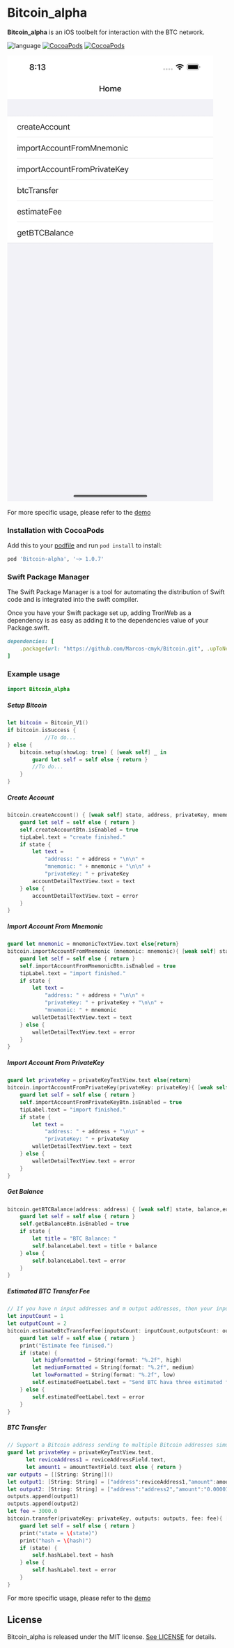 # Bitcoin_alpha
**Bitcoin_alpha** is an iOS toolbelt for interaction with the BTC network.

![language](https://img.shields.io/badge/Language-Swift-green)
[![CocoaPods](https://img.shields.io/badge/support-CocoaPods-green)](https://cocoapods.org/pods/BitcoinSwift)
[![CocoaPods](https://img.shields.io/badge/support-SwiftPackageManager-green)](https://www.swift.org/getting-started/#using-the-package-manager)

![](Resource/DemoImage01.png)

For more specific usage, please refer to the [demo](https://github.com/Marcos-cmyk/Bitcoin/tree/main/BitcoinDemo)

### Installation with CocoaPods
Add this to your [podfile](https://guides.cocoapods.org/using/getting-started.html) and run `pod install` to install:

```ruby
pod 'Bitcoin-alpha', '~> 1.0.7'
```
### Swift Package Manager
The Swift Package Manager  is a tool for automating the distribution of Swift code and is integrated into the swift compiler.

Once you have your Swift package set up, adding TronWeb as a dependency is as easy as adding it to the dependencies value of your Package.swift.
```ruby
dependencies: [
    .package(url: "https://github.com/Marcos-cmyk/Bitcoin.git", .upToNextMajor(from: "1.0.7"))
]
```

### Example usage 

```swift
import Bitcoin_alpha   
```

##### Setup Bitcoin
```swift
let bitcoin = Bitcoin_V1()
if bitcoin.isSuccess {
            //To do...
} else {
    bitcoin.setup(showLog: true) { [weak self] _ in
        guard let self = self else { return }
        //To do...
    }
}
```
##### Create Account
```swift
bitcoin.createAccount() { [weak self] state, address, privateKey, mnemonic,error in
    guard let self = self else { return }
    self.createAccountBtn.isEnabled = true
    tipLabel.text = "create finished."
    if state {
        let text =
            "address: " + address + "\n\n" +
            "mnemonic: " + mnemonic + "\n\n" +
            "privateKey: " + privateKey
        accountDetailTextView.text = text
    } else {
        accountDetailTextView.text = error
    }
}
```
##### Import Account From Mnemonic
```swift
guard let mnemonic = mnemonicTextView.text else{return}
bitcoin.importAccountFromMnemonic (mnemonic: mnemonic){ [weak self] state, address, privateKey, mnemonic, error in
    guard let self = self else { return }
    self.importAccountFromMnemonicBtn.isEnabled = true
    tipLabel.text = "import finished."
    if state {
        let text =
            "address: " + address + "\n\n" +
            "privateKey: " + privateKey + "\n\n" +
            "mnemonic: " + mnemonic
        walletDetailTextView.text = text
    } else {
        walletDetailTextView.text = error
    }
}
```

##### Import Account From PrivateKey
```swift
guard let privateKey = privateKeyTextView.text else{return}
bitcoin.importAccountFromPrivateKey(privateKey: privateKey){ [weak self] state, address, privateKey,error in
    guard let self = self else { return }
    self.importAccountFromPrivateKeyBtn.isEnabled = true
    tipLabel.text = "import finished."
    if state {
        let text =
            "address: " + address + "\n\n" +
            "privateKey: " + privateKey
        walletDetailTextView.text = text
    } else {
        walletDetailTextView.text = error
    }
}
```
##### Get Balance
```swift
bitcoin.getBTCBalance(address: address) { [weak self] state, balance,error in
    guard let self = self else { return }
    self.getBalanceBtn.isEnabled = true
    if state {
        let title = "BTC Balance: "
        self.balanceLabel.text = title + balance
    } else {
        self.balanceLabel.text = error
    }
}
```

##### Estimated BTC Transfer Fee
```swift
// If you have n input addresses and m output addresses, then your inputCount is n, and your outputCount is m.
let inputCount = 1
let outputCount = 2
bitcoin.estimateBtcTransferFee(inputsCount: inputCount,outputsCount: outputCount){ [weak self] state, high,medium,low,error in
    guard let self = self else { return }
    print("Estimate fee finised.")
    if (state) {
        let highFormatted = String(format: "%.2f", high)
        let mediumFormatted = String(format: "%.2f", medium)
        let lowFormatted = String(format: "%.2f", low)
        self.estimatedFeetLabel.text = "Send BTC hava three estimated fee. \n high:\(highFormatted) Satoshis. \n medium:\(mediumFormatted) Satoshis. \n low:\(lowFormatted) Satoshis"
    } else {
        self.estimatedFeetLabel.text = error
    }
}
```

##### BTC Transfer
```swift
// Support a Bitcoin address sending to multiple Bitcoin addresses simultaneously.
guard let privateKey = privateKeyTextView.text,
      let reviceAddress1 = reviceAddressField.text,
      let amount1 = amountTextField.text else { return }
var outputs = [[String: String]]()
let output1: [String: String] = ["address":reviceAddress1,"amount":amount1]
let output2: [String: String] = ["address":"address2","amount":"0.00001"]
outputs.append(output1)
outputs.append(output2)
let fee = 3000.0
bitcoin.transfer(privateKey: privateKey, outputs: outputs, fee: fee){ [weak self] state, hash,error in
    guard let self = self else { return }
    print("state = \(state)")
    print("hash = \(hash)")
    if (state) {
        self.hashLabel.text = hash
    } else {
        self.hashLabel.text = error
    }
}
```
For more specific usage, please refer to the [demo](https://github.com/Marcos-cmyk/Bitcoin/tree/main/BitcoinDemo)

## License

Bitcoin_alpha is released under the MIT license. [See LICENSE](https://github.com/Marcos-cmyk/Bitcoin/blob/master/LICENSE) for details.
